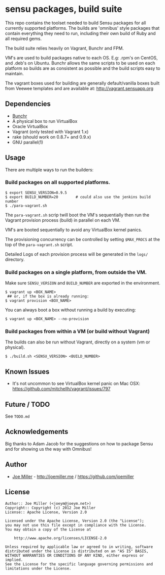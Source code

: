 sensu packages, build suite
===========================

This repo contains the toolset needed to build Sensu packages for all 
currently supported platforms. The builds are 'omnibus' style packages
that contain everything they need to run, including their own build of Ruby
and all required gems. 

The build suite relies heavily on Vagrant, Bunchr and FPM. 

VM's are used to build packages native to each OS. E.g: .rpm's on CentOS, and 
.deb's on Ubuntu. Bunchr allows the same scripts to be used on each platform
so builds are as consistent as possible and the build scripts easy to maintain.

The vagrant boxes used for building are generally default/vanilla boxes built
from Veewee templates and are available at:  http://vagrant.sensuapp.org

Dependencies
------------

- [Bunchr](https://github.com/joemiller/bunchr)
- A physical box to run VirtualBox
- Oracle VirtualBox
- Vagrant (only tested with Vagrant 1.x)
- rake (should work on 0.8.7+ and 0.9.x)
- GNU parallel(1)

Usage
-----

There are multiple ways to run the builders:

### Build packages on all supported platforms.

```
$ export SENSU_VERSION=0.9.5
$ export BUILD_NUMBER=20        # could also use the jenkins build number
$ ./para-vagrant.sh
```

The `para-vagrant.sh` scrip twill boot the VM's sequentially then run the 
Vagrant provision process (build) in parallel on each VM.

VM's are booted sequentially to avoid any VirtualBox kernel panics.

The provisioning concurrency can be controlled by setting `$MAX_PROCS` at
the top of the `para-vagrant.sh` script.

Detailed Logs of each provision process will be generated in the `logs/` 
directory.

### Build packages on a single platform, from outside the VM.

Make sure `SENSU_VERSION` and `BUILD_NUMBER` are exported in the environment.

```
$ vagrant up <BOX_NAME>
 ## or, if the box is already running:
$ vagrant provision <BOX_NAME>
```

You can always boot a box without running a build by executing:

```
$ vagrant up <BOX_NAME> --no-provision
```

### Build packages from within a VM (or build without Vagrant)

The builds can also be run without Vagrant, directly on a system (vm or
physical).

```
$ ./build.sh <SENSU_VERSION> <BUILD_NUMBER>
```

Known Issues
-------------

* It's not uncommon to see VirtualBox kernel panic on Mac OSX:
  https://github.com/mitchellh/vagrant/issues/797

Future / TODO
-------------

See `TODO.md`

Acknowledgements
----------------

Big thanks to Adam Jacob for the suggestions on how to package Sensu and for
showing us the way with Omnibus!

Author
------

* [Joe Miller](https://twitter.com/miller_joe) - http://joemiller.me / https://github.com/joemiller

License
-------

    Author:: Joe Miller (<joeym@joeym.net>)
    Copyright:: Copyright (c) 2012 Joe Miller
    License:: Apache License, Version 2.0

    Licensed under the Apache License, Version 2.0 (the "License");
    you may not use this file except in compliance with the License.
    You may obtain a copy of the License at

        http://www.apache.org/licenses/LICENSE-2.0

    Unless required by applicable law or agreed to in writing, software
    distributed under the License is distributed on an "AS IS" BASIS,
    WITHOUT WARRANTIES OR CONDITIONS OF ANY KIND, either express or implied.
    See the License for the specific language governing permissions and
    limitations under the License.
